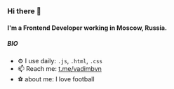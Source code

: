 ### Hi there 👋

#### I'm a Frontend Developer working in Moscow, Russia.

##### BIO

- ⚙️ I use daily: `.js`, `.html`, `.css`
- 📫 Reach me: [t.me/vadimbvn](https://t.me/Vadim_bvn)
- ⚽ about me: I love football
